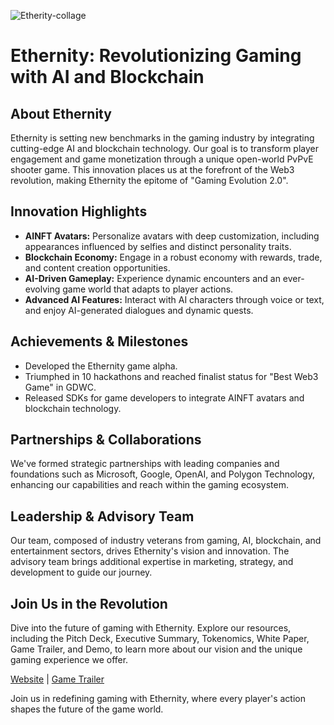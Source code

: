 
![Etherity-collage](https://github.com/ethernitygame/.github/assets/19206978/7ff78b34-b4ae-4eb5-a6a1-1e7011534f75)

# Ethernity: Revolutionizing Gaming with AI and Blockchain

## About Ethernity

Ethernity is setting new benchmarks in the gaming industry by integrating cutting-edge AI and blockchain technology. Our goal is to transform player engagement and game monetization through a unique open-world PvPvE shooter game. This innovation places us at the forefront of the Web3 revolution, making Ethernity the epitome of "Gaming Evolution 2.0".

## Innovation Highlights

- **AINFT Avatars:** Personalize avatars with deep customization, including appearances influenced by selfies and distinct personality traits.
- **Blockchain Economy:** Engage in a robust economy with rewards, trade, and content creation opportunities.
- **AI-Driven Gameplay:** Experience dynamic encounters and an ever-evolving game world that adapts to player actions.
- **Advanced AI Features:** Interact with AI characters through voice or text, and enjoy AI-generated dialogues and dynamic quests.

## Achievements & Milestones

- Developed the Ethernity game alpha.
- Triumphed in 10 hackathons and reached finalist status for "Best Web3 Game" in GDWC.
- Released SDKs for game developers to integrate AINFT avatars and blockchain technology.

## Partnerships & Collaborations

We've formed strategic partnerships with leading companies and foundations such as Microsoft, Google, OpenAI, and Polygon Technology, enhancing our capabilities and reach within the gaming ecosystem.

## Leadership & Advisory Team

Our team, composed of industry veterans from gaming, AI, blockchain, and entertainment sectors, drives Ethernity's vision and innovation. The advisory team brings additional expertise in marketing, strategy, and development to guide our journey.

## Join Us in the Revolution

Dive into the future of gaming with Ethernity. Explore our resources, including the Pitch Deck, Executive Summary, Tokenomics, White Paper, Game Trailer, and Demo, to learn more about our vision and the unique gaming experience we offer.

[Website](https://ethernity.app) | [Game Trailer](https://www.youtube.com/watch?v=QkMLtXndIiE) 

Join us in redefining gaming with Ethernity, where every player's action shapes the future of the game world.
